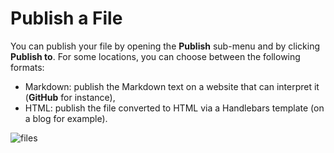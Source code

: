 # Publish a File

You can publish your file by opening the **Publish** sub-menu and by clicking **Publish to**. For some locations, you can choose between the following formats:

- Markdown: publish the Markdown text on a website that can interpret it (**GitHub** for instance),
- HTML: publish the file converted to HTML via a Handlebars template (on a blog for example).

![files](https://github.com/mhd8a/demopages/assets/139964315/fb149e9a-df06-4b7a-a71a-43f3cac14e01)
